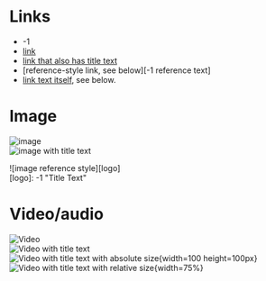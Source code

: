 # Links
- -1
- [link](-1)
- [link that also has title text](-1 "This link takes you to somewhere!")
- [reference-style link, see below][-1 reference text]
- [link text itself][], see below.

[arbitrary case-insensitive reference text]: -1  
[1]: -1
[link text itself]: -1

# Image

![image](-1)  
![image with title text](-1 "Title Text")  

![image reference style][logo]  
[logo]: -1 "Title Text"

# Video/audio

![Video](-1)  
![Video with title text](-1)  
![Video with title text with absolute size](-1 "Title Text"){width=100 height=100px}  
![Video with title text with relative size](-1 "Title Text"){width=75%}

